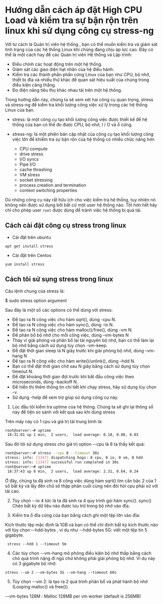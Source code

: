 # Hướng dẫn cách áp đặt High CPU Load và kiểm tra sự bận rộn trên linux khi sử dụng công cụ stress-ngVới tư cách là Quản trị viên hệ thống , bạn có thể muốn kiểm tra và giám sát tình trạng của các hệ thống Linux khi chúng đang chịu áp lực cao. Đây có thể là một cách hay để các Quản trị viên Hệ thống và Lập trình:- Điều chỉnh các hoạt động trên một hệ thống.- Giám sát các giao diện hạt nhân của hệ điều hành.- Kiểm tra các thành phần phần cứng Linux của bạn như CPU, bộ nhớ, thiết bị đĩa và nhiều thứ khác để quan sát hiệu suất của chúng trong điều kiện căng thẳng.- Đo điện năng tiêu thụ khác nhau tải trên một hệ thống.	Trong hướng dẫn này, chúng ta sẽ xem xét hai công cụ quan trọng, stress và stress-ng để kiểm tra khối lượng công việc xử lý trong các hệ thống Linux của bạn.	- stress: là một công cụ tạo khối lượng công việc được thiết kế để hệ thống của bạn có thể đo được CPU, bộ nhớ, I / O và ổ cứng.- stress-ng: là một phiên bản cập nhật của công cụ tạo khối lượng công việc lớn để khiểm tra sự bận rộn của hệ thống có nhiều chức năng hơn		- CPU compute	- drive stress	- I/O syncs	- Pipe I/O	- cache thrashing	- VM stress	- socket stressing	- process creation and termination	- context switching propertiesDù những công cụ này rất hữu ích cho việc kiểm tra hệ thống, tuy nhiên nó không nên được sử dụng bởi bất cứ một user hệ thống nào. Tốt hơn hết hãy chỉ cho phép user `root` được dùng để tránh việc hệ thống bị quá tải.## Cách cài đặt công cụ stress trong linux - Cài đặt trên ubuntu ``apt get install stress``- Cài đặt trên Centos ``yum install stress``## Cách tôi sử sụng stress trong linux Câu lệnh chung của stress là:$ sudo stress option argumentSau đây là một số các options có thể dùng với stress:- Để tạo ra N công việc cho hàm sqrt(), dùng -cpu N.- Để tạo ra N công việc cho hàm sync(), dùng -io N.- Để tạo ra N công việc cho hàm malloc()/free(), dùng -vm N.- Để phân bổ bộ nhớ cho mỗi công việc, dùng –vm-bytes N- Thay vì giải phóng và phân bổ lại tài nguyên bộ nhớ, bạn có thể làm lại bộ nhớ bằng cách sử dụng tùy chọn -vm-keep.- Để đặt thời gian sleep là N giây trước khi giải phóng bộ nhớ, dùng –vm-hang N- Để tạo ra N công việc cho hàm write()/unlink(), dùng –hdd N.- Bạn có thể đặt thời gian chờ sau N giây bằng cách sử dụng tùy chọn timeout N.- Để đặt khoảng thời gian đợi trước khi bắt đầu công việc theo microseconds, dùng –backoff N.- Để hiển thị thêm thông tin chi tiết khi chạy stress, hãy sử dụng tùy chọn -v.- Sử dụng -help để xem trợ giúp sử dụng công cụ này.1. Lúc đầu tôi kiểm tra uptime của hệ thông. Chúng ta sẽ ghi lại thông số này để tiện so sánh với kết quả sau khi dùng stressTrên máy này có 1 cpu và giá trị tải trung bình là:```shroot@server:~# uptime 18:31:01 up 1 min,  2 users,  load average: 0.18, 0.08, 0.03```Sau đó tôi sử dụng stress cho giá trị option --cpu là 8 ta thấy kết quả: ```shroot@server:~# stress --cpu 8 --timeout 30sstress: info: [1347] dispatching hogs: 8 cpu, 0 io, 0 vm, 0 hddstress: info: [1347] successful run completed in 30sroot@server:~# uptime 18:37:43 up 8 min,  2 users,  load average: 2.31, 0.64, 0.24```Ở đây, chúng ta đã sinh ra 8 công việc dùng hàm sqrt() tìm căn bậc 2 của 1 số bất kỳ và lấy đến chữ số thập phân cuối cùng nên đòi hỏi cpu phải xử với tải cao.2. Tùy chọn --io 4 tức là ta đã sinh ra 4 quy trình gọi hàm sync(). sync() Chèn bất kỳ dữ liệu nào được lưu trữ trong bộ nhớ vào đĩa.3. Kiểm tra ổ đĩa cứng của bạn bằng cách ghi một tệp lớn vào đĩa:Kích thước tệp mặc định là 1GB và bạn có thể chỉ định bất kỳ kích thước nào với tùy chọn --hdd-bytes , ví dụ như  --hdd-bytes 5G: viết một tệp tin 5 gigabyte.`` stress --hdd 1 --timeout 5m``4. Các tùy chọn --vm-hang mô phỏng điều kiện bộ nhớ thấp bằng cách chó quá trình nặng đi ngủ chứ không phải giải phóng bộ nhớ. Ví dụ này có 3 gigabyte bộ nhớ:``stress --vm 2 --vm-bytes 3G --vm-hang --timeout 60s``5. Tùy chọn --vm 2: là tạo ra 2 quá trình phân bổ và phát hành bộ nhớ (Looping  malloc() và  free()).--vm-bytes 128M : Malloc 128MB per vm worker (default is 256MB)